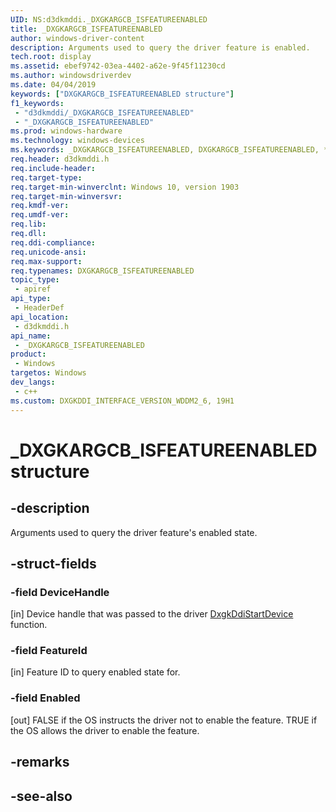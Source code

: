 ```yaml
---
UID: NS:d3dkmddi._DXGKARGCB_ISFEATUREENABLED
title: _DXGKARGCB_ISFEATUREENABLED
author: windows-driver-content
description: Arguments used to query the driver feature is enabled.
tech.root: display
ms.assetid: ebef9742-03ea-4402-a62e-9f45f11230cd
ms.author: windowsdriverdev
ms.date: 04/04/2019
keywords: ["DXGKARGCB_ISFEATUREENABLED structure"]
f1_keywords:
 - "d3dkmddi/_DXGKARGCB_ISFEATUREENABLED"
 - "_DXGKARGCB_ISFEATUREENABLED"
ms.prod: windows-hardware
ms.technology: windows-devices
ms.keywords: _DXGKARGCB_ISFEATUREENABLED, DXGKARGCB_ISFEATUREENABLED, *INOUT_PDXGKARGCB_ISFEATUREENABLED
req.header: d3dkmddi.h
req.include-header:
req.target-type:
req.target-min-winverclnt: Windows 10, version 1903
req.target-min-winversvr:
req.kmdf-ver:
req.umdf-ver:
req.lib:
req.dll:
req.ddi-compliance:
req.unicode-ansi:
req.max-support:
req.typenames: DXGKARGCB_ISFEATUREENABLED
topic_type: 
 - apiref
api_type: 
 - HeaderDef
api_location: 
 - d3dkmddi.h
api_name: 
 - _DXGKARGCB_ISFEATUREENABLED
product: 
 - Windows
targetos: Windows
dev_langs:
 - c++
ms.custom: DXGKDDI_INTERFACE_VERSION_WDDM2_6, 19H1
---
```


# _DXGKARGCB_ISFEATUREENABLED structure

## -description

Arguments used to query the driver feature's enabled state.

## -struct-fields

### -field DeviceHandle
 
[in] Device handle that was passed to the driver [DxgkDdiStartDevice](../dispmprt/nc-dispmprt-dxgkddi_start_device.md) function.

### -field FeatureId

[in] Feature ID to query enabled state for.

### -field Enabled
 
[out] FALSE if the OS instructs the driver not to enable the feature. TRUE if the OS allows the driver to enable the feature.

## -remarks

## -see-also
